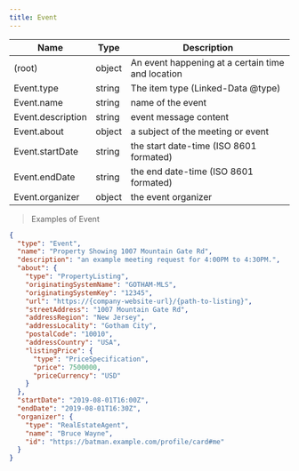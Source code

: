 ```yaml
---
title: Event
---
```

| Name | Type | Description |
|---|---|---|
| (root) | object | An event happening at a certain time and location |
| Event.type | string | The item type (Linked-Data @type) |
| Event.name | string | name of the event |
| Event.description | string | event message content |
| Event.about | object | a subject of the meeting or event |
| Event.startDate | string | the start date-time (ISO 8601 formated) |
| Event.endDate | string | the end date-time (ISO 8601 formated) |
| Event.organizer | object | the event organizer |

> Examples of Event

```json
{
  "type": "Event",
  "name": "Property Showing 1007 Mountain Gate Rd",
  "description": "an example meeting request for 4:00PM to 4:30PM.",
  "about": {
    "type": "PropertyListing",
    "originatingSystemName": "GOTHAM-MLS",
    "originatingSystemKey": "12345",
    "url": "https://{company-website-url}/{path-to-listing}",
    "streetAddress": "1007 Mountain Gate Rd",
    "addressRegion": "New Jersey",
    "addressLocality": "Gotham City",
    "postalCode": "10010",
    "addressCountry": "USA",
    "listingPrice": {
      "type": "PriceSpecification",
      "price": 7500000,
      "priceCurrency": "USD"
    }
  },
  "startDate": "2019-08-01T16:00Z",
  "endDate": "2019-08-01T16:30Z",
  "organizer": {
    "type": "RealEstateAgent",
    "name": "Bruce Wayne",
    "id": "https://batman.example.com/profile/card#me"
  }
}
```


